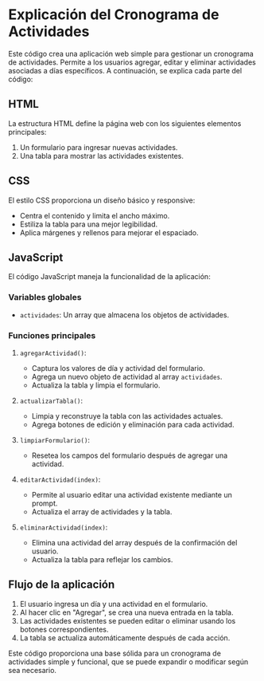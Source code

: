 # Explicación del Cronograma de Actividades

Este código crea una aplicación web simple para gestionar un cronograma de actividades. Permite a los usuarios agregar, editar y eliminar actividades asociadas a días específicos. A continuación, se explica cada parte del código:

## HTML

La estructura HTML define la página web con los siguientes elementos principales:

1. Un formulario para ingresar nuevas actividades.
2. Una tabla para mostrar las actividades existentes.

## CSS

El estilo CSS proporciona un diseño básico y responsive:

- Centra el contenido y limita el ancho máximo.
- Estiliza la tabla para una mejor legibilidad.
- Aplica márgenes y rellenos para mejorar el espaciado.

## JavaScript

El código JavaScript maneja la funcionalidad de la aplicación:

### Variables globales

- `actividades`: Un array que almacena los objetos de actividades.

### Funciones principales

1. `agregarActividad()`:
   - Captura los valores de día y actividad del formulario.
   - Agrega un nuevo objeto de actividad al array `actividades`.
   - Actualiza la tabla y limpia el formulario.

2. `actualizarTabla()`:
   - Limpia y reconstruye la tabla con las actividades actuales.
   - Agrega botones de edición y eliminación para cada actividad.

3. `limpiarFormulario()`:
   - Resetea los campos del formulario después de agregar una actividad.

4. `editarActividad(index)`:
   - Permite al usuario editar una actividad existente mediante un prompt.
   - Actualiza el array de actividades y la tabla.

5. `eliminarActividad(index)`:
   - Elimina una actividad del array después de la confirmación del usuario.
   - Actualiza la tabla para reflejar los cambios.

## Flujo de la aplicación

1. El usuario ingresa un día y una actividad en el formulario.
2. Al hacer clic en "Agregar", se crea una nueva entrada en la tabla.
3. Las actividades existentes se pueden editar o eliminar usando los botones correspondientes.
4. La tabla se actualiza automáticamente después de cada acción.

Este código proporciona una base sólida para un cronograma de actividades simple y funcional, que se puede expandir o modificar según sea necesario.
